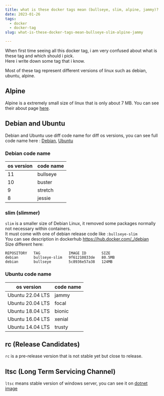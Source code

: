 ```yaml
---
title: what is these docker tags mean (bullseye, slim, alpine, jammy)?
date: 2023-01-26
tags:
  - docker
  - docker-tag
slug: what-is-these-docker-tags-mean-bullseye-slim-alpine-jammy

---
```


When first time seeing all this docker tag, i am very confused about what is these tag and which should i pick.  
Here i write down some tag that i know.

Most of these tag represent different versions of linux such as debian, ubuntu, alpine.

<!-- more -->

## Alpine

Alpine is a extremely small size of linux that is only about 7 MB. You can see their about page [here](https://www.alpinelinux.org/about/).

## Debian and Ubuntu

Debian and Ubuntu use diff code name for diff os versions, you can see full code name here : [Debian](https://wiki.debian.org/), [Ubuntu](https://wiki.ubuntu.com/Releases)

### Debian code name

| os version | code name |
| ---------- | --------- |
| 11         | bullseye  |
| 10         | buster    |
| 9          | stretch   |
| 8          | jessie    |

### slim (slimmer)

`slim` is a smaller size of Debian Linux, it removed some packages normally not necessary within containers.  
It must come with one of debian release code like `:bullseye-slim`  
You can see description in dockerhub https://hub.docker.com/_/debian  
Size different here:

```
REPOSITORY   TAG             IMAGE ID       SIZE
debian       bullseye-slim   9f61210833de   80.5MB
debian       bullseye        5c8936e57a38   124MB
```

### Ubuntu code name

| os version       | code name |
| ---------------- | --------- |
| Ubuntu 22.04 LTS | jammy     |
| Ubuntu 20.04 LTS | focal     |
| Ubuntu 18.04 LTS | bionic    |
| Ubuntu 16.04 LTS | xenial    |
| Ubuntu 14.04 LTS | trusty    |

## rc (Release Candidates)

`rc` is a pre-release version that is not stable yet but close to release.

## ltsc (Long Term Servicing Channel)

`ltsc` means stable version of windows server, you can see it on [dotnet image](https://hub.docker.com/_/microsoft-dotnet-runtime/)
